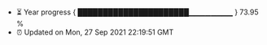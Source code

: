 - ⏳ Year progress { ██████████████████████▁▁▁▁▁▁▁▁ } 73.95 %
- ⏰ Updated on Mon, 27 Sep 2021 22:19:51 GMT

